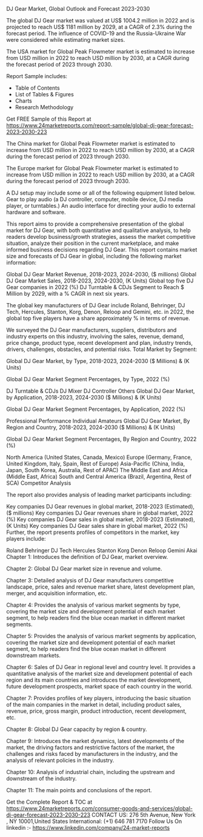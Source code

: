 DJ Gear Market, Global Outlook and Forecast 2023-2030

The global DJ Gear market was valued at US$ 1004.2 million in 2022 and is projected to reach US$ 1181 million by 2029, at a CAGR of 2.3% during the forecast period. The influence of COVID-19 and the Russia-Ukraine War were considered while estimating market sizes.

The USA market for Global Peak Flowmeter market is estimated to increase from USD million in 2022 to reach USD million by 2030, at a CAGR during the forecast period of 2023 through 2030.

Report Sample includes:
- Table of Contents
- List of Tables & Figures
- Charts
- Research Methodology

Get FREE Sample of this Report at https://www.24marketreports.com/report-sample/global-dj-gear-forecast-2023-2030-223

The China market for Global Peak Flowmeter market is estimated to increase from USD million in 2022 to reach USD million by 2030, at a CAGR during the forecast period of 2023 through 2030.

The Europe market for Global Peak Flowmeter market is estimated to increase from USD million in 2022 to reach USD million by 2030, at a CAGR during the forecast period of 2023 through 2030.

A DJ setup may include some or all of the following equipment listed below. Gear to play audio (a DJ controller, computer, mobile device, DJ media player, or turntables.) An audio interface for directing your audio to external hardware and software.

This report aims to provide a comprehensive presentation of the global market for DJ Gear, with both quantitative and qualitative analysis, to help readers develop business/growth strategies, assess the market competitive situation, analyze their position in the current marketplace, and make informed business decisions regarding DJ Gear. This report contains market size and forecasts of DJ Gear in global, including the following market information:

Global DJ Gear Market Revenue, 2018-2023, 2024-2030, ($ millions)
Global DJ Gear Market Sales, 2018-2023, 2024-2030, (K Units)
Global top five DJ Gear companies in 2022 (%)
DJ Turntable & CDJs Segment to Reach $ Million by 2029, with a % CAGR in next six years.

The global key manufacturers of DJ Gear include Roland, Behringer, DJ Tech, Hercules, Stanton, Korg, Denon, Reloop and Gemini, etc. in 2022, the global top five players have a share approximately % in terms of revenue.

We surveyed the DJ Gear manufacturers, suppliers, distributors and industry experts on this industry, involving the sales, revenue, demand, price change, product type, recent development and plan, industry trends, drivers, challenges, obstacles, and potential risks. Total Market by Segment:

Global DJ Gear Market, by Type, 2018-2023, 2024-2030 ($ Millions) & (K Units)

Global DJ Gear Market Segment Percentages, by Type, 2022 (%)

DJ Turntable & CDJs
DJ Mixer
DJ Controller
Others
Global DJ Gear Market, by Application, 2018-2023, 2024-2030 ($ Millions) & (K Units)

Global DJ Gear Market Segment Percentages, by Application, 2022 (%)

Professional Performance
Individual Amateurs
Global DJ Gear Market, By Region and Country, 2018-2023, 2024-2030 ($ Millions) & (K Units)

Global DJ Gear Market Segment Percentages, By Region and Country, 2022 (%)

North America (United States, Canada, Mexico)
Europe (Germany, France, United Kingdom, Italy, Spain, Rest of Europe)
Asia-Pacific (China, India, Japan, South Korea, Australia, Rest of APAC)
The Middle East and Africa (Middle East, Africa)
South and Central America (Brazil, Argentina, Rest of SCA)
Competitor Analysis

The report also provides analysis of leading market participants including:

Key companies DJ Gear revenues in global market, 2018-2023 (Estimated), ($ millions)
Key companies DJ Gear revenues share in global market, 2022 (%)
Key companies DJ Gear sales in global market, 2018-2023 (Estimated), (K Units)
Key companies DJ Gear sales share in global market, 2022 (%)
Further, the report presents profiles of competitors in the market, key players include:

Roland
Behringer
DJ Tech
Hercules
Stanton
Korg
Denon
Reloop
Gemini
Akai
Chapter 1: Introduces the definition of DJ Gear, market overview.

Chapter 2: Global DJ Gear market size in revenue and volume.

Chapter 3: Detailed analysis of DJ Gear manufacturers competitive landscape, price, sales and revenue market share, latest development plan, merger, and acquisition information, etc.

Chapter 4: Provides the analysis of various market segments by type, covering the market size and development potential of each market segment, to help readers find the blue ocean market in different market segments.

Chapter 5: Provides the analysis of various market segments by application, covering the market size and development potential of each market segment, to help readers find the blue ocean market in different downstream markets.

Chapter 6: Sales of DJ Gear in regional level and country level. It provides a quantitative analysis of the market size and development potential of each region and its main countries and introduces the market development, future development prospects, market space of each country in the world.

Chapter 7: Provides profiles of key players, introducing the basic situation of the main companies in the market in detail, including product sales, revenue, price, gross margin, product introduction, recent development, etc.

Chapter 8: Global DJ Gear capacity by region & country.

Chapter 9: Introduces the market dynamics, latest developments of the market, the driving factors and restrictive factors of the market, the challenges and risks faced by manufacturers in the industry, and the analysis of relevant policies in the industry.

Chapter 10: Analysis of industrial chain, including the upstream and downstream of the industry.

Chapter 11: The main points and conclusions of the report.

Get the Complete Report & TOC at https://www.24marketreports.com/consumer-goods-and-services/global-dj-gear-forecast-2023-2030-223
CONTACT US:
276 5th Avenue, New York , NY 10001,United States
International: (+1) 646 781 7170
Follow Us On linkedin :- https://www.linkedin.com/company/24-market-reports
